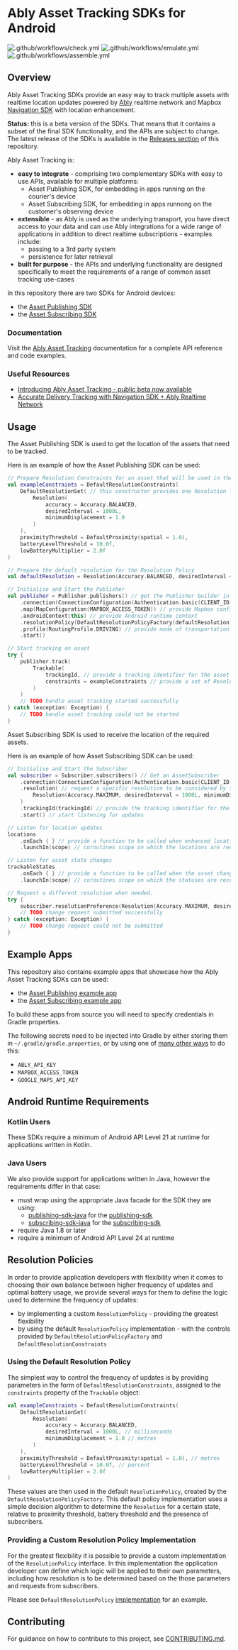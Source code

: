 # Ably Asset Tracking SDKs for Android

![.github/workflows/check.yml](https://github.com/ably/ably-asset-tracking-android/workflows/.github/workflows/check.yml/badge.svg)
![.github/workflows/emulate.yml](https://github.com/ably/ably-asset-tracking-android/workflows/.github/workflows/emulate.yml/badge.svg)
![.github/workflows/assemble.yml](https://github.com/ably/ably-asset-tracking-android/workflows/.github/workflows/assemble.yml/badge.svg)

## Overview

Ably Asset Tracking SDKs provide an easy way to track multiple assets with realtime location updates powered by [Ably](https://ably.com/) realtime network and Mapbox [Navigation SDK](https://docs.mapbox.com/android/navigation/overview/) with location enhancement.

**Status:** this is a beta version of the SDKs. That means that it contains a subset of the final SDK functionality, and the APIs are subject to change. The latest release of the SDKs is available in the [Releases section](https://github.com/ably/ably-asset-tracking-android/releases) of this repository.

Ably Asset Tracking is:

- **easy to integrate** - comprising two complementary SDKs with easy to use APIs, available for multiple platforms:
    - Asset Publishing SDK, for embedding in apps running on the courier's device
    - Asset Subscribing SDK, for embedding in apps runnong on the customer's observing device
- **extensible** - as Ably is used as the underlying transport, you have direct access to your data and can use Ably integrations for a wide range of applications in addition to direct realtime subscriptions - examples include:
    - passing to a 3rd party system
    - persistence for later retrieval
- **built for purpose** - the APIs and underlying functionality are designed specifically to meet the requirements of a range of common asset tracking use-cases

In this repository there are two SDKs for Android devices:

- the [Asset Publishing SDK](publishing-sdk/)
- the [Asset Subscribing SDK](subscribing-sdk/)

### Documentation

Visit the [Ably Asset Tracking](https://ably.com/documentation/asset-tracking) documentation for a complete API reference and code examples.

### Useful Resources

- [Introducing Ably Asset Tracking - public beta now available](https://ably.com/blog/ably-asset-tracking-beta)
- [Accurate Delivery Tracking with Navigation SDK + Ably Realtime Network](https://www.mapbox.com/blog/accurate-delivery-tracking)

## Usage

The Asset Publishing SDK is used to get the location of the assets that need to be tracked.

Here is an example of how the Asset Publishing SDK can be used:

```kotlin
// Prepare Resolution Constraints for an asset that will be used in the Resolution Policy
val exampleConstraints = DefaultResolutionConstraints(
    DefaultResolutionSet( // this constructor provides one Resolution for all states
        Resolution(
            accuracy = Accuracy.BALANCED,
            desiredInterval = 1000L,
            minimumDisplacement = 1.0
        )
    ),
    proximityThreshold = DefaultProximity(spatial = 1.0),
    batteryLevelThreshold = 10.0f,
    lowBatteryMultiplier = 2.0f
)

// Prepare the default resolution for the Resolution Policy
val defaultResolution = Resolution(Accuracy.BALANCED, desiredInterval = 1000L, minimumDisplacement = 1.0)

// Initialise and Start the Publisher
val publisher = Publisher.publishers() // get the Publisher builder in default state
    .connection(ConnectionConfiguration(Authentication.basic(CLIENT_ID, ABLY_API_KEY))) // provide Ably configuration with credentials
    .map(MapConfiguration(MAPBOX_ACCESS_TOKEN)) // provide Mapbox configuration with credentials
    .androidContext(this) // provide Android runtime context
    .resolutionPolicy(DefaultResolutionPolicyFactory(defaultResolution, this)) // provide either the default resolution policy factory or your custom implementation
    .profile(RoutingProfile.DRIVING) // provide mode of transportation for better location enhancements
    .start()

// Start tracking an asset
try {
    publisher.track(
        Trackable(
            trackingId, // provide a tracking identifier for the asset
            constraints = exampleConstraints // provide a set of Resolution Constraints
        )
    )
    // TODO handle asset tracking started successfully
} catch (exception: Exception) {
    // TODO handle asset tracking could not be started
}
```

Asset Subscribing SDK is used to receive the location of the required assets.

Here is an example of how Asset Subscribing SDK can be used:

```kotlin
// Initialise and Start the Subscriber
val subscriber = Subscriber.subscribers() // Get an AssetSubscriber
    .connection(ConnectionConfiguration(Authentication.basic(CLIENT_ID, ABLY_API_KEY))) // provide Ably configuration with credentials
    .resolution( // request a specific resolution to be considered by the publisher
        Resolution(Accuracy.MAXIMUM, desiredInterval = 1000L, minimumDisplacement = 1.0)
    )
    .trackingId(trackingId) // provide the tracking identifier for the asset that needs to be tracked
    .start() // start listening for updates

// Listen for location updates
locations
    .onEach { } // provide a function to be called when enhanced location updates are received
    .launchIn(scope) // coroutines scope on which the locations are received

// Listen for asset state changes
trackableStates
    .onEach { } // provide a function to be called when the asset changes its state
    .launchIn(scope) // coroutines scope on which the statuses are received

// Request a different resolution when needed.
try {
    subscriber.resolutionPreference(Resolution(Accuracy.MAXIMUM, desiredInterval = 100L, minimumDisplacement = 2.0))
    // TODO change request submitted successfully
} catch (exception: Exception) {
    // TODO change request could not be submitted
}
```

## Example Apps

This repository also contains example apps that showcase how the Ably Asset Tracking SDKs can be used:

- the [Asset Publishing example app](publishing-example-app/)
- the [Asset Subscribing example app](subscribing-example-app/)

To build these apps from source you will need to specify credentials in Gradle properties.

The following secrets need to be injected into Gradle by either storing them in `~/.gradle/gradle.properties`, or by using one of [many other ways](https://docs.gradle.org/current/userguide/build_environment.html) to do this:

 - `ABLY_API_KEY`
 - `MAPBOX_ACCESS_TOKEN`
 - `GOOGLE_MAPS_API_KEY`

## Android Runtime Requirements

### Kotlin Users

These SDKs require a minimum of Android API Level 21 at runtime for applications written in Kotlin.

### Java Users

We also provide support for applications written in Java, however the requirements differ in that case:
- must wrap using the appropriate Java facade for the SDK they are using:
    - [publishing-sdk-java](publishing-sdk-java/) for the [publishing-sdk](publishing-sdk/)
    - [subscribing-sdk-java](subscribing-sdk-java/) for the [subscribing-sdk](subscribing-sdk/)
- require Java 1.8 or later
- require a minimum of Android API Level 24 at runtime

## Resolution Policies

In order to provide application developers with flexibility when it comes to choosing their own balance between higher frequency of updates and optimal battery usage, we provide several ways for them to define the logic used to determine the frequency of updates:

- by implementing a custom `ResolutionPolicy` - providing the greatest flexibility
- by using the default `ResolutionPolicy` implementation - with the controls provided by `DefaultResolutionPolicyFactory` and `DefaultResolutionConstraints`

### Using the Default Resolution Policy

The simplest way to control the frequency of updates is by providing parameters in the form of `DefaultResolutionConstraints`, assigned to the `constraints` property of the `Trackable` object:

```kotlin
val exampleConstraints = DefaultResolutionConstraints(
    DefaultResolutionSet(
        Resolution(
            accuracy = Accuracy.BALANCED,
            desiredInterval = 1000L, // milliseconds
            minimumDisplacement = 1.0 // metres
        )
    ),
    proximityThreshold = DefaultProximity(spatial = 1.0), // metres
    batteryLevelThreshold = 10.0f, // percent
    lowBatteryMultiplier = 2.0f
)
```

These values are then used in the default `ResolutionPolicy`, created by the `DefaultResolutionPolicyFactory`. This default policy implementation uses a simple decision algorithm to determine the `Resolution` for a certain state, relative to proximity threshold, battery threshold and the presence of subscribers.

### Providing a Custom Resolution Policy Implementation

For the greatest flexibility it is possible to provide a custom implementation of the `ResolutionPolicy` interface. In this implementation the application developer can define which logic will be applied to their own parameters, including how resolution is to be determined based on the those parameters and requests from subscribers.

Please see `DefaultResolutionPolicy` [implementation](publishing-sdk/src/main/java/com/ably/tracking/publisher/DefaultResolutionPolicyFactory.kt) for an example.

## Contributing

For guidance on how to contribute to this project, see [CONTRIBUTING.md](CONTRIBUTING.md).
